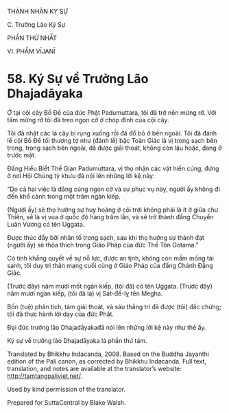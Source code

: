 THÁNH NHÂN KÝ SỰ

C. Trưởng Lão Ký Sự

PHẦN THỨ NHẤT

VI. PHẨM VĪJANĪ

# 58\. Ký Sự về Trưởng Lão Dhajadāyaka

Ở tại cội cây Bồ Đề của đức Phật Padumuttara, tôi đã trở nên mừng rỡ. Với tâm mừng rỡ tôi đã treo ngọn cờ ở chóp đỉnh của cội cây.

Tôi đã nhặt các lá cây bị rụng xuống rồi đã đổ bỏ ở bên ngoài. Tôi đã đảnh lể cội Bồ Đề tối thượng tợ như (đảnh lễ) bậc Toàn Giác là vị trong sạch bên trong, trong sạch bên ngoài, đã được giải thoát, không còn lậu hoặc, đang ở trước mặt.

Đấng Hiểu Biết Thế Gian Padumuttara, vị thọ nhận các vật hiến cúng, đứng ở nơi Hội Chúng tỳ khưu đã nói lên những lời kệ này:

“Do cả hai việc là dâng cúng ngọn cờ và sự phục vụ này, người ấy không đi đến khổ cảnh trong một trăm ngàn kiếp.

(Người ấy) sẽ thọ hưởng sự huy hoàng ở cõi trời không phải là ít ở giữa chư Thiên, sẽ là vị vua ở quốc độ hàng trăm lần, và sẽ trở thành đấng Chuyển Luân Vương có tên Uggata.

Được thúc đẩy bởi nhân tố trong sạch, sau khi thọ hưởng sự thành đạt (người ấy) sẽ thỏa thích trong Giáo Pháp của đức Thế Tôn Gotama.”

Có tính khẳng quyết về sự nỗ lực, được an tịnh, không còn mầm mống tái sanh, tôi duy trì thân mạng cuối cùng ở Giáo Pháp của đấng Chánh Đẳng Giác.

(Trước đây) năm mươi mốt ngàn kiếp, (tôi đã) có tên Uggata. (Trước đây) năm mươi ngàn kiếp, (tôi đã là) vị Sát-đế-lỵ tên Megha.

Bốn (tuệ) phân tích, tám giải thoát, và sáu thắng trí đã được (tôi) đắc chứng; tôi đã thực hành lời dạy của đức Phật.

Đại đức trưởng lão Dhajadāyakađã nói lên những lời kệ này như thế ấy.

Ký sự về trưởng lão Dhajadāyaka là phần thứ tám.

Translated by Bhikkhu Indacanda, 2008. Based on the Buddha Jayanthi edition of the Pali canon, as corrected by Bhikkhu Indacanda. Full text, translation, and notes are available at the translator’s website: http://tamtangpaliviet.net/.

Used by kind permission of the translator.

Prepared for SuttaCentral by Blake Walsh.